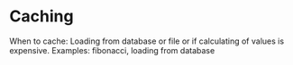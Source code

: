 # Caching

When to cache: Loading from database or file or if calculating of values is expensive.
Examples: fibonacci, loading from database
